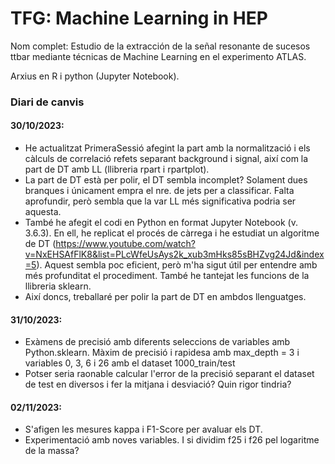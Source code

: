 # TFG: Machine Learning in HEP
Nom complet: Estudio de la extracción de la señal resonante de sucesos ttbar mediante técnicas de Machine Learning en el experimento ATLAS.

Arxius en R i python (Jupyter Notebook).

### Diari de canvis

#### 30/10/2023:
- He actualitzat PrimeraSessió afegint la part amb la normalització i els càlculs de correlació refets separant background i signal, així com la part de DT amb LL (llibreria rpart i rpartplot).
- La part de DT està per polir, el DT sembla incomplet? Solament dues branques i únicament empra el nre. de jets per a classificar. Falta aprofundir, però sembla que la var LL més significativa podria ser aquesta.
- També he afegit el codi en Python en format Jupyter Notebook (v. 3.6.3). En ell, he replicat el procés de càrrega i he estudiat un algoritme de DT (https://www.youtube.com/watch?v=NxEHSAfFlK8&list=PLcWfeUsAys2k_xub3mHks85sBHZvg24Jd&index=5). Aquest sembla poc eficient, però m'ha sigut útil per entendre amb més profunditat el procediment. També he tantejat les funcions de la llibreria sklearn.
- Així doncs, treballaré per polir la part de DT en ambdos llenguatges.

#### 31/10/2023:
- Exàmens de precisió amb diferents seleccions de variables amb Python.sklearn. Màxim de precisió i rapidesa amb max_depth = 3 i variables 0, 3, 6 i 26 amb el dataset 1000_train/test
- Potser seria raonable calcular l'error de la precisió separant el dataset de test en diversos i fer la mitjana i desviació? Quin rigor tindria?

#### 02/11/2023:
- S'afigen les mesures kappa i F1-Score per avaluar els DT.
- Experimentació amb noves variables. I si dividim f25 i f26 pel logaritme de la massa?
